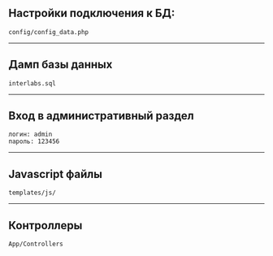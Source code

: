 Настройки подключения к БД:
---
    config/config_data.php
---
Дамп базы данных
---
    interlabs.sql
---
Вход в административный раздел
---
    логин: admin
    пароль: 123456
---
Javascript файлы
---
    templates/js/
---
Контроллеры
---
    App/Controllers
    
